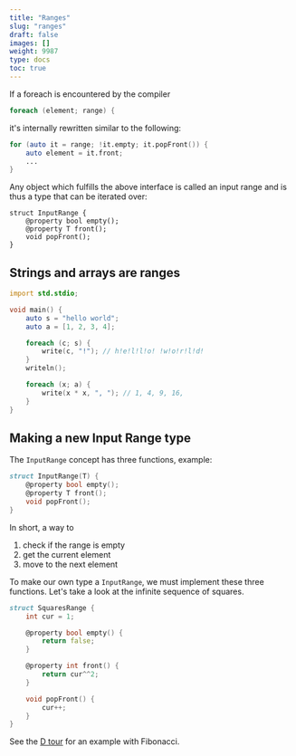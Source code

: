 ```yaml
---
title: "Ranges"
slug: "ranges"
draft: false
images: []
weight: 9987
type: docs
toc: true
---
```


If a foreach is encountered by the compiler

```D
foreach (element; range) {
```

it's internally rewritten similar to the following:

```D
for (auto it = range; !it.empty; it.popFront()) {
    auto element = it.front;
    ...
}
```

Any object which fulfills the above interface is called an input range and is thus a type that can be iterated over:

```
struct InputRange {
    @property bool empty();
    @property T front();
    void popFront();
}
```

## Strings and arrays are ranges
```D
import std.stdio;

void main() {
    auto s = "hello world";
    auto a = [1, 2, 3, 4];

    foreach (c; s) {
        write(c, "!"); // h!e!l!l!o! !w!o!r!l!d!
    }
    writeln();

    foreach (x; a) {
        write(x * x, ", "); // 1, 4, 9, 16, 
    }
}
```

## Making a new Input Range type
The `InputRange` concept has three functions, example:
```D
struct InputRange(T) {
    @property bool empty();
    @property T front();
    void popFront();
}
```

In short, a way to

1. check if the range is empty
2. get the current element
3. move to the next element

To make our own type a `InputRange`, we must implement these three functions. Let's take a look at the infinite sequence of squares.
```D
struct SquaresRange {
    int cur = 1;

    @property bool empty() {
        return false;
    }

    @property int front() {
        return cur^^2;
    }

    void popFront() {
        cur++;
    }
}
```

See the [D tour](http://tour.dlang.io/tour/en/basics/ranges) for an example with Fibonacci.

